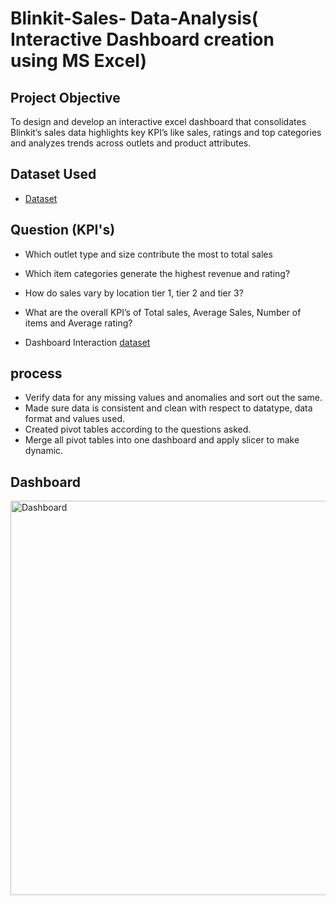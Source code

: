# Blinkit-Sales- Data-Analysis( Interactive Dashboard creation using MS Excel)
## Project Objective
To design and develop an interactive excel dashboard that consolidates Blinkit’s sales data highlights key KPI’s like sales, ratings and top categories and analyzes trends across outlets and product attributes.
## Dataset Used
-	<a href= https://github.com/Wackywave94/Data-Analysis-Dashboard-/blob/main/BlinkIT%20Excel%20Project.xlsx>Dataset</a>

## Question (KPI's)
-	Which outlet type and size contribute the most to total sales
-	Which item categories generate the highest revenue and rating?
-	How do sales vary by location tier 1, tier 2 and tier 3?
-	What are the overall KPI’s of Total sales, Average Sales, Number of items and Average rating?
  
- Dashboard Interaction <a href= https://github.com/Wackywave94/Data-Analysis-Dashboard-/blob/main/Dashboard.png>dataset</a>

## process
-	Verify data for any missing values and anomalies and sort out the same.
-	Made sure data is consistent and clean with respect to datatype, data format and values used.
-	Created pivot tables according to the questions asked.
-	Merge all pivot tables into one dashboard and apply slicer to make dynamic.

## Dashboard
<img width="1274" height="631" alt="Dashboard" src="https://github.com/user-attachments/assets/28263c0a-5df4-4df8-8c2a-c78708ebc35d" />
